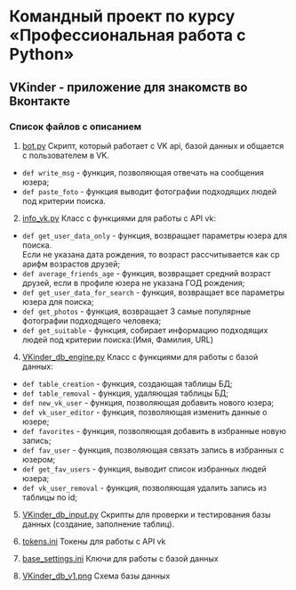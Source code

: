# Командный проект по курсу «Профессиональная работа с Python»

## VKinder - приложение для знакомств во Вконтакте

### Список файлов с описанием

1. [bot.py](https://github.com/Netology-Team-5/VKinder/blob/main/bot.py)
Скрипт, который работает с VK api, базой данных и общается с пользователем в VK.
- `def write_msg` - функция, позволяющая отвечать на сообщения юзера;
- `def paste_foto` - функция выводит фотографии подходящих людей под критерии поиска. 

2. [info_vk.py](https://github.com/Netology-Team-5/VKinder/blob/main/info_vk.py)
Класс с функциями для работы с API vk:
- `def get_user_data_only` - функция, возвращает параметры юзера для поиска.   
Если не указана дата рождения, то возраст рассчитывается как ср арифм возрастов друзей;
- `def average_friends_age` - функция, возвращает средний возраст друзей, если в профиле юзера не указана ГОД рождения;
- `def get_user_data_for_search` - функция, возвращает все параметры юзера для поиска;
- `def get_photos` - функция, возвращает 3 самые популярные фотографии подходящего человека;
- `def get_suitable` - функция, собирает информацию подходящих людей под критерии поиска:(Имя, Фамилия, URL)

4. [VKinder_db_engine.py](https://github.com/Netology-Team-5/VKinder/blob/main/VKinder_db_engine.py)
Класс с функциями для работы с базой данных:
- `def table_creation` - функция, создающая таблицы БД;
- `def table_removal` - функция, удаляющая таблицы БД;
- `def new_vk_user` - функция, позволяющая добавить нового юзера;
- `def vk_user_editor` - функция, позволяющая изменить данные о юзере;
- `def favorites` - функция, позволяющая добавить в избранные новую запись;
- `def fav_user` - функция, позволяющая связать запись в избранных с юзером;
- `def get_fav_users` - функция, выводит список избранных людей юзера; 
- `def vk_user_removal` - функция, позволяющая удалить запись из таблицы по id; 

5. [VKinder_db_input.py](https://github.com/Netology-Team-5/VKinder/blob/main/VKinder_db_input.py)
Скрипты для проверки и тестирования базы данных (создание, заполнение таблиц). 

6. [tokens.ini](https://github.com/Netology-Team-5/VKinder/blob/main/tokens.ini)
Токены для работы с API vk

7. [base_settings.ini](https://github.com/Netology-Team-5/VKinder/blob/main/base_settings.ini)
Ключи для работы с базой данных

8. [VKinder_db_v1.png](https://github.com/Netology-Team-5/VKinder/blob/main/VKinder_db_v1.png)
Схема базы данных 
